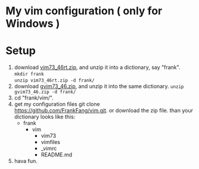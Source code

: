 My vim configuration ( only for Windows )
=

Setup
=
1. download [vim73_46rt.zip](http://ftp.vim.org/pub/vim/pc/vim73_46rt.zip), and unzip it into a dictionary, say "frank".
    `mkdir frank`<br/>
    `unzip vim73_46rt.zip -d frank/`
2. download [gvim73_46.zip](http://ftp.vim.org/pub/vim/pc/gvim73_46.zip), and unzip it into the same dictionary.
    `unzip gvim73_46.zip -d frank/`
3. cd "frank/vim/".
4. get my configuration files
    git clone https://github.com/FrankFang/vim.git.
    or download the zip file.  than your dictionary looks like this:
    + frank
    	+ vim
            + vim73
            + vimfiles
            + _vimrc
            + README.md
5. hava fun. 

